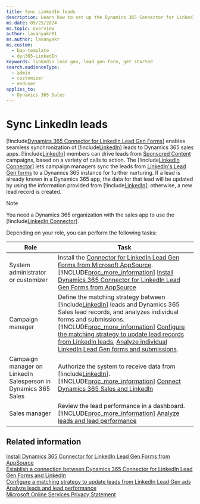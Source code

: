 ```yaml
---
title: Sync LinkedIn leads
description: Learn how to set up the Dynamics 365 Connector for LinkedIn Lead Gen Forms to sync leads from sponsored LinkedIn campaigns to your Dynamics 365 apps.
ms.date: 09/25/2024
ms.topic: overview
author: lavanyakr01
ms.author: lavanyakr
ms.custom: 
  - bap-template
  - dyn365-LinkedIn
keywords: linkedin lead gen, lead gen form, get started
search.audienceType: 
  - admin
  - customizer
  - enduser
applies_to: 
  - Dynamics 365 Sales
---
```


# Sync LinkedIn leads

[!include[Dynamics 365 Connector for LinkedIn Lead Gen Forms](../../includes/cc-linkedin-solution.md)] enables seamless synchronization of [!include[LinkedIn](../../includes/pn-linkedin.md)] leads to Dynamics 365 sales apps. [!include[LinkedIn](../../includes/pn-linkedin.md)] members can drive leads from [Sponsored Content](https://business.linkedin.com/marketing-solutions/native-advertising) campaigns, based on a variety of calls to action. The [!include[LinkedIn Connector](../../includes/pn-linkedin-solution-shortest.md)] lets campaign managers sync the leads from [LinkedIn's Lead Gen forms](https://business.linkedin.com/marketing-solutions/native-advertising/lead-gen-ads) to a Dynamics 365 instance for further nurturing. If a lead is already known in a Dynamics 365 app, the data for that lead will be updated by using the information provided from [!include[LinkedIn](../../includes/pn-linkedin.md)]; otherwise, a new lead record is created.

> [!NOTE]
> You need a Dynamics 365 organization with the sales app to use the [!include[LinkedIn Connector](../../includes/pn-linkedin-solution-shortest.md)].

Depending on your role, you can perform the following tasks:

| Role | Task |
|------|------|
| System administrator or customizer | Install the [Connector for LinkedIn Lead Gen Forms from Microsoft AppSource](https://go.microsoft.com/fwlink/p/?linkid=850928).<br>[!INCLUDE[proc_more_information](../../includes/proc-more-information.md)] [Install Dynamics 365 Connector for LinkedIn Lead Gen Forms from AppSource](install-linkedin-connector.md) |
| Campaign manager | Define the matching strategy between [!include[LinkedIn](../../includes/pn-linkedin.md)] leads and Dynamics 365 Sales lead records, and analyzes individual forms and submissions.<br>[!INCLUDE[proc_more_information](../../includes/proc-more-information.md)] [Configure the matching strategy to update lead records from LinkedIn leads](configure-matching-strategy.md), [Analyze individual LinkedIn Lead Gen forms and submissions](review-leads.md#analyze-individual-linkedin-lead-gen-forms-and-submissions). |
| Campaign manager on LinkedIn<br>Salesperson in Dynamics 365 Sales | Authorize the system to receive data from [!include[LinkedIn](../../includes/pn-linkedin.md)].<br>[!INCLUDE[proc_more_information](../../includes/proc-more-information.md)] [Connect Dynamics 365 Sales and LinkedIn](connect-dynamics-365-linkedin.md) |
| Sales manager | Review the lead performance in a dashboard.<br>[!INCLUDE[proc_more_information](../../includes/proc-more-information.md)] [Analyze leads and lead performance](review-leads.md) |

## Related information

[Install Dynamics 365 Connector for LinkedIn Lead Gen Forms from AppSource](install-linkedin-connector.md)  
[Establish a connection between Dynamics 365 Connector for LinkedIn Lead Gen Forms and LinkedIn](connect-dynamics-365-linkedin.md)  
[Configure a matching strategy to update leads from LinkedIn Lead Gen ads](configure-matching-strategy.md)  
[Analyze leads and lead performance](review-leads.md)  
[Microsoft Online Services Privacy Statement](https://go.microsoft.com/fwlink/p/?LinkId=512132)
